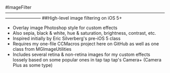 #ImageFilter
————————————————————————————————————————————
##High-level image filtering on iOS 5+

* Overlay image Photoshop style for custom effects
* Also sepia, black & white, hue & saturation, brightness, contrast, etc.
* Inspired initially by Eric Silverberg's pre-iOS 5 class
* Requires my one-file CCMacros project here on GitHub as well as one class from MGImageUtilities
* Includes several retina & non-retina images for my custom effects lossely based on some popular ones in tap tap tap's Camera+ (Camera Plus as some type)